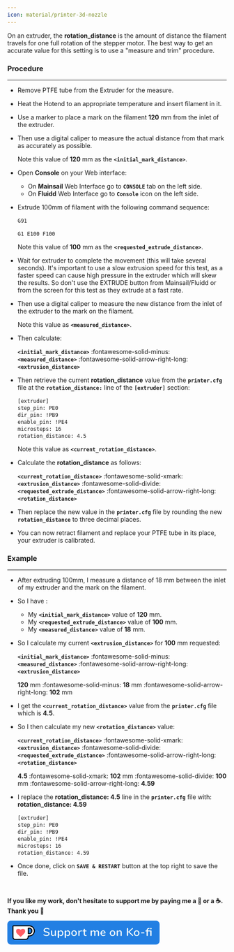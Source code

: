 ```yaml
---
icon: material/printer-3d-nozzle
---
```


On an extruder, the **rotation_distance** is the amount of distance the filament travels for one full rotation of the stepper motor. The best way to get an accurate value for this setting is to use a "measure and trim" procedure.

### Procedure
<hr>

- Remove PTFE tube from the Extruder for the measure.

- Heat the Hotend to an appropriate temperature and insert filament in it.

- Use a marker to place a mark on the filament **120** mm from the inlet of the extruder.

- Then use a digital caliper to measure the actual distance from that mark as accurately as possible.

    Note this value of **120** mm as the **`<initial_mark_distance>`**.

- Open **Console** on your Web interface:

    - On **Mainsail** Web Interface go to **`CONSOLE`** tab on the left side.
    - On **Fluidd** Web Interface go to **`Console`** icon on the left side.

- Extrude 100mm of filament with the following command sequence:

    ``` title="Console"
    G91
    ```

    ``` title="Console"
    G1 E100 F100
    ```

    Note this value of **100** mm as the **`<requested_extrude_distance>`**.

- Wait for extruder to complete the movement (this will take several seconds). It's important to use a slow extrusion speed for this test, as a faster speed can cause high pressure in the extruder which will skew the results. So don't use the EXTRUDE button from Mainsail/Fluidd or from the screen for this test as they extrude at a fast rate.

- Then use a digital caliper to measure the new distance from the inlet of the extruder to the mark on the filament.

    Note this value as **`<measured_distance>`**.

- Then calculate:

    **`<initial_mark_distance>`** :fontawesome-solid-minus: **`<measured_distance>`** :fontawesome-solid-arrow-right-long: **`<extrusion_distance>`**

- Then retrieve the current **rotation_distance** value from the **`printer.cfg`** file at the **`rotation_distance:`** line of the **`[extruder]`** section:

    ``` title="printer.cfg" hl_lines="6"
    [extruder]
	step_pin: PE0
	dir_pin: !PB9
	enable_pin: !PE4
	microsteps: 16
	rotation_distance: 4.5
    ```

    Note this value as **`<current_rotation_distance>`**.

- Calculate the **rotation_distance** as follows:

    **`<current_rotation_distance>`** :fontawesome-solid-xmark: **`<extrusion_distance>`** :fontawesome-solid-divide: **`<requested_extrude_distance>`** :fontawesome-solid-arrow-right-long: **`<rotation_distance>`**

- Then replace the new value in the **`printer.cfg`** file by rounding the new **`rotation_distance`** to three decimal places.

- You can now retract filament and replace your PTFE tube in its place, your extruder is calibrated.


### Example
<hr>

- After extruding 100mm, I measure a distance of 18 mm between the inlet of my extruder and the mark on the filament.

- So I have :

    - My **`<initial_mark_distance>`** value of **120** mm.
    - My **`<requested_extrude_distance>`** value of **100** mm.
    - My **`<measured_distance>`** value of **18** mm.

- So I calculate my current **`<extrusion_distance>`** for **100** mm requested:

    **`<initial_mark_distance>`** :fontawesome-solid-minus: **`<measured_distance>`** :fontawesome-solid-arrow-right-long: **`<extrusion_distance>`**

    **120** mm :fontawesome-solid-minus: **18** mm :fontawesome-solid-arrow-right-long: **102** mm

- I get the **`<current_rotation_distance>`** value from the **`printer.cfg`** file which is **4.5**.

- So I then calculate my new **`<rotation_distance>`** value:

    **`<current_rotation_distance>`** :fontawesome-solid-xmark: **`<extrusion_distance>`** :fontawesome-solid-divide: **`<requested_extrude_distance>`** :fontawesome-solid-arrow-right-long: **`<rotation_distance>`**

    **4.5** :fontawesome-solid-xmark: **102** mm :fontawesome-solid-divide: **100** mm :fontawesome-solid-arrow-right-long: **4.59**

- I replace the **rotation_distance: 4.5** line in the **`printer.cfg`** file with:<br />
  **rotation_distance: 4.59**

    ``` title="printer.cfg" hl_lines="6"
    [extruder]
	step_pin: PE0
	dir_pin: !PB9
	enable_pin: !PE4
	microsteps: 16
	rotation_distance: 4.59
    ```

- Once done, click on **`SAVE & RESTART`** button at the top right to save the file.

<br />

**If you like my work, don't hesitate to support me by paying me a 🍺 or a ☕. Thank you 🙂**

<a href="https://ko-fi.com/guilouz" target="_blank"><img width="350" src="../assets/images/ko-fi.png"></a>
